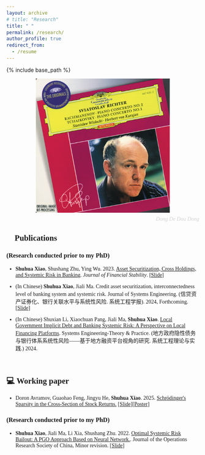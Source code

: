 ```yaml
---
layout: archive
# title: "Research"
title: " "
permalink: /research/
author_profile: true
redirect_from:
  - /resume
---
```


{% include base_path %}

<span style="font-family: 'euclid';">


<div style="text-align: center;">
  <div style="position: relative; display: inline-block;">
    <img src="/images/rach2.png" alt="Profile Image" width="350" height="350" style="display: block;" />
  </div>
  <div style="text-align: right; font-style: italic; color: #d3d3d3; font-size: 14px; margin-top: 5px;">
    Dong De Dou Dong
  </div>
</div>


## 📝 Publications

### (Research conducted prior to my PhD)
* **Shuhua Xiao**, Shushang Zhu, Ying Wu. 2023. [Asset Securitization, Cross Holdings, and Systemic Risk in Banking](https://doi.org/10.1016/j.jfs.2023.101140). *Journal of Financial Stability*. [[Slide](../files/others/SystemicRisk.pdf)]

* (In Chinese) **Shuhua Xiao**, Jiali Ma. Credit asset securitization, interconnectedness level of banking system and systemic risk. Journal of Systems Engineering. (信贷资产证券化、银行关联水平与系统性风险. 系统工程学报). 2024, Forthcoming. [[Slide](../files/others/CAS_CN.pdf)]

* (In Chinese) Shuxian Li, Xiaochuan Pang, Jiali Ma, **Shuhua Xiao**. [Local Government Implicit Debt and Banking Systemic Risk: A Perspective on Local Financing Platforms](https://kns.cnki.net/kcms/detail/11.2267.n.20240805.1740.008.html). Systems Engineering-Theory & Practice. (地方政府隐性债务与银行体系系统性风险——基于地方融资平台视角的研究. 系统工程理论与实践.) 2024.


<br>

## 💻 Working paper

* Doron Avramov, Guaohao Feng, Jingyu He, **Shuhua Xiao**. 2025. [Schrödinger's Sparsity in the Cross-Section of Stock Returns.](https://papers.ssrn.com/sol3/papers.cfm?abstract_id=5370960) [[Slide](../files/sparse/BayesIPCA_2507.pdf)][[Poster](../files/sparse/Sparsity_poster_hkust.pdf)]

### (Research conducted prior to my PhD)
* **Shuhua Xiao**, Jiali Ma, Li Xia, Shushang Zhu. 2022. [Optimal Systemic Risk Bailout: A PGO Approach Based on Neural Network.](http://arxiv.org/abs/2212.05235). Journal of the Operations Research Society of China, Minor revision. [[Slide](../files/others/OptimalBailout.pdf)]


<!-- * 🎓 **Deakin University**
    * Phd
    * 11/2023~Now
    * 📍 *Melbourne, Australia*

* 🎓 **University of Groningen**
    * Exchange student of Spatial Sciences
    * 09/2022~02/2023
    * 📍 *Groningen, Netherlands*
    

* 🎓 **Beijing Normal University**
    * Master of Natural Resources
    * 09/2020~07/2023
    * 📍 *Beijing, China*
    

* 🎓 **Yanbian University**
    * Bachelor of Geographic Information Science (Major)
    * Bachelor of Computer Science (Minor)
    * 09/2016~07/2020
    * 📍 *Yanbian, China* -->

<span>